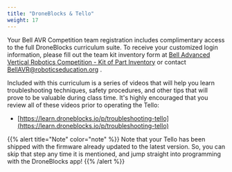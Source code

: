 ```yaml
---
title: "DroneBlocks & Tello"
weight: 17
---
```


Your Bell AVR Competition team registration includes complimentary access to the full
DroneBlocks curriculum suite. To receive your customized login information, please fill
out the team kit inventory form at
[Bell Advanced Vertical Robotics Competition - Kit of Part Inventory](http://bit.ly/BellAVRKit)
or contact BellAVR@roboticseducation.org .

Included with this curriculum is a series of videos that will help you learn
troubleshooting techniques, safety procedures, and other tips that will prove to be
valuable during class time. It's highly encouraged that you review all of these videos
prior to operating the Tello:

- [https://learn.droneblocks.io/p/troubleshooting-tello](https://learn.droneblocks.io/p/troubleshooting-tello)

{{% alert title="Note" color="note" %}} Note that your Tello has been shipped with the
firmware already updated to the latest version. So, you can skip that step any time it
is mentioned, and jump straight into programming with the DroneBlocks app!
{{% /alert %}}
